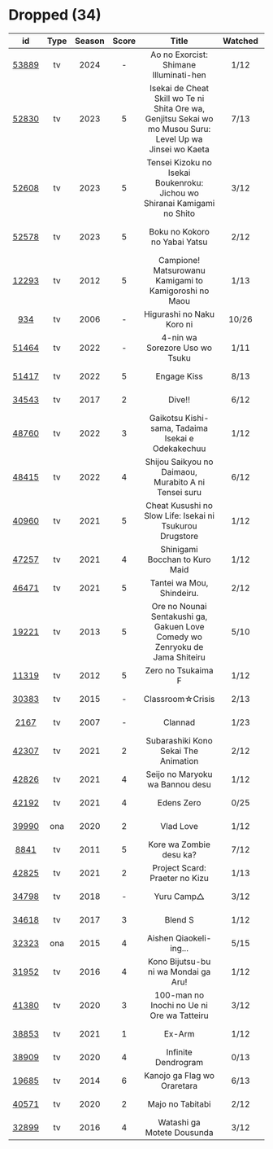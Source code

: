 # Dropped (34)

|                      id                      | Type | Season | Score |                                                   Title                                                   | Watched |    Updated    | Start Date |
| :------------------------------------------: | :--: | :----: | :---: | :-------------------------------------------------------------------------------------------------------: | :-----: | :-----------: | :--------: |
| [53889](https://myanimelist.net/anime/53889) |  tv  |  2024  |   -   |                                   Ao no Exorcist: Shimane Illuminati-hen                                  |   1/12  |   Last month  | 01/10/2024 |
| [52830](https://myanimelist.net/anime/52830) |  tv  |  2023  |   5   | Isekai de Cheat Skill wo Te ni Shita Ore wa, Genjitsu Sekai wo mo Musou Suru: Level Up wa Jinsei wo Kaeta |   7/13  |  4 months ago | 04/04/2023 |
| [52608](https://myanimelist.net/anime/52608) |  tv  |  2023  |   5   |                  Tensei Kizoku no Isekai Boukenroku: Jichou wo Shiranai Kamigami no Shito                 |   3/12  | 10 months ago | 04/03/2023 |
| [52578](https://myanimelist.net/anime/52578) |  tv  |  2023  |   5   |                                       Boku no Kokoro no Yabai Yatsu                                       |   2/12  | 11 months ago | 04/02/2023 |
| [12293](https://myanimelist.net/anime/12293) |  tv  |  2012  |   5   |                           Campione! Matsurowanu Kamigami to Kamigoroshi no Maou                           |   1/13  |   Last year   | 03/20/2023 |
|   [934](https://myanimelist.net/anime/934)   |  tv  |  2006  |   -   |                                         Higurashi no Naku Koro ni                                         |  10/26  |   Last year   | 12/23/2022 |
| [51464](https://myanimelist.net/anime/51464) |  tv  |  2022  |   -   |                                       4-nin wa Sorezore Uso wo Tsuku                                      |   1/11  |   Last year   | 10/16/2022 |
| [51417](https://myanimelist.net/anime/51417) |  tv  |  2022  |   5   |                                                Engage Kiss                                                |   8/13  |   Last year   | 07/03/2022 |
| [34543](https://myanimelist.net/anime/34543) |  tv  |  2017  |   2   |                                                   Dive!!                                                  |   6/12  |   Last year   | 05/03/2022 |
| [48760](https://myanimelist.net/anime/48760) |  tv  |  2022  |   3   |                             Gaikotsu Kishi-sama, Tadaima Isekai e Odekakechuu                             |   1/12  |   Last year   | 04/12/2022 |
| [48415](https://myanimelist.net/anime/48415) |  tv  |  2022  |   4   |                            Shijou Saikyou no Daimaou, Murabito A ni Tensei suru                           |   6/12  |   Last year   | 04/08/2022 |
| [40960](https://myanimelist.net/anime/40960) |  tv  |  2021  |   5   |                          Cheat Kusushi no Slow Life: Isekai ni Tsukurou Drugstore                         |   1/12  |  2 years ago  | 07/08/2021 |
| [47257](https://myanimelist.net/anime/47257) |  tv  |  2021  |   4   |                                       Shinigami Bocchan to Kuro Maid                                      |   1/12  |   Last year   | 07/05/2021 |
| [46471](https://myanimelist.net/anime/46471) |  tv  |  2021  |   5   |                                         Tantei wa Mou, Shindeiru.                                         |   2/12  |   Last year   | 07/04/2021 |
| [19221](https://myanimelist.net/anime/19221) |  tv  |  2013  |   5   |                Ore no Nounai Sentakushi ga, Gakuen Love Comedy wo Zenryoku de Jama Shiteiru               |   5/10  | 11 months ago | 06/20/2021 |
| [11319](https://myanimelist.net/anime/11319) |  tv  |  2012  |   5   |                                             Zero no Tsukaima F                                            |   1/12  |   Last year   | 06/17/2021 |
| [30383](https://myanimelist.net/anime/30383) |  tv  |  2015  |   -   |                                              Classroom☆Crisis                                             |   2/13  |  2 years ago  | 06/07/2021 |
|  [2167](https://myanimelist.net/anime/2167)  |  tv  |  2007  |   -   |                                                  Clannad                                                  |   1/23  |  2 years ago  | 06/05/2021 |
| [42307](https://myanimelist.net/anime/42307) |  tv  |  2021  |   2   |                                    Subarashiki Kono Sekai The Animation                                   |   2/12  |  3 years ago  | 04/24/2021 |
| [42826](https://myanimelist.net/anime/42826) |  tv  |  2021  |   4   |                                      Seijo no Maryoku wa Bannou desu                                      |   1/12  |  2 years ago  | 04/07/2021 |
| [42192](https://myanimelist.net/anime/42192) |  tv  |  2021  |   4   |                                                 Edens Zero                                                |   0/25  |  2 years ago  | 04/06/2021 |
| [39990](https://myanimelist.net/anime/39990) |  ona |  2020  |   2   |                                                 Vlad Love                                                 |   1/12  |  2 years ago  | 03/28/2021 |
|  [8841](https://myanimelist.net/anime/8841)  |  tv  |  2011  |   5   |                                          Kore wa Zombie desu ka?                                          |   7/12  |  2 years ago  | 01/12/2021 |
| [42825](https://myanimelist.net/anime/42825) |  tv  |  2021  |   2   |                                       Project Scard: Praeter no Kizu                                      |   1/13  |  2 years ago  | 01/09/2021 |
| [34798](https://myanimelist.net/anime/34798) |  tv  |  2018  |   -   |                                                 Yuru Camp△                                                |   3/12  |  2 years ago  | 01/08/2021 |
| [34618](https://myanimelist.net/anime/34618) |  tv  |  2017  |   3   |                                                  Blend S                                                  |   1/12  |  3 years ago  | 01/06/2021 |
| [32323](https://myanimelist.net/anime/32323) |  ona |  2015  |   4   |                                           Aishen Qiaokeli-ing...                                          |   5/15  |  2 years ago  | 01/05/2021 |
| [31952](https://myanimelist.net/anime/31952) |  tv  |  2016  |   4   |                                    Kono Bijutsu-bu ni wa Mondai ga Aru!                                   |   1/12  |  2 years ago  |      -     |
| [41380](https://myanimelist.net/anime/41380) |  tv  |  2020  |   3   |                                 100-man no Inochi no Ue ni Ore wa Tatteiru                                |   3/12  |  3 years ago  |      -     |
| [38853](https://myanimelist.net/anime/38853) |  tv  |  2021  |   1   |                                                   Ex-Arm                                                  |   1/12  |  3 years ago  |      -     |
| [38909](https://myanimelist.net/anime/38909) |  tv  |  2020  |   4   |                                            Infinite Dendrogram                                            |   0/13  |  3 years ago  |      -     |
| [19685](https://myanimelist.net/anime/19685) |  tv  |  2014  |   6   |                                        Kanojo ga Flag wo Oraretara                                        |   6/13  |  2 years ago  |      -     |
| [40571](https://myanimelist.net/anime/40571) |  tv  |  2020  |   2   |                                              Majo no Tabitabi                                             |   2/12  |  3 years ago  |      -     |
| [32899](https://myanimelist.net/anime/32899) |  tv  |  2016  |   4   |                                         Watashi ga Motete Dousunda                                        |   3/12  |   Last year   |      -     |